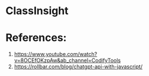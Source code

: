 # ClassInsight

# References:
1. https://www.youtube.com/watch?v=8OCEfOKzpAw&ab_channel=CodifyTools
2. https://rollbar.com/blog/chatgpt-api-with-javascript/
